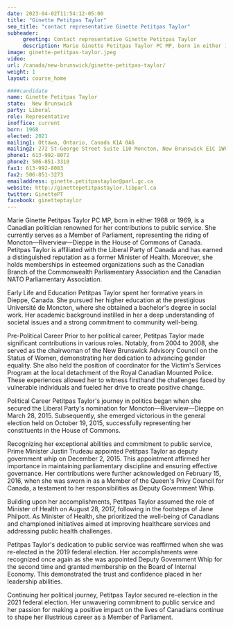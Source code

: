 ```yaml
---
date: 2023-04-02T11:54:12-05:00
title: "Ginette Petitpas Taylor"
seo_title: "contact representative Ginette Petitpas Taylor"
subheader:
     greeting: Contact representative Ginette Petitpas Taylor
     description: Marie Ginette Petitpas Taylor PC MP, born in either 1968 or 1969, is a Canadian politician renowned for her contributions to public service. She currently serves as a Member of Parliament, representing the riding of Moncton—Riverview—Dieppe in the House of Commons of Canada.
image: ginette-petitpas-taylor.jpeg
video:
url: /canada/new-brunswick/ginette-petitpas-taylor/
weight: 1
layout: course_home

####candidate
name: Ginette Petitpas Taylor
state:	New Brunswick
party: Liberal
role: Representative
inoffice: current
born: 1968
elected: 2021
mailing1: Ottawa, Ontario, Canada K1A 0A6
mailing2: 272 St-George Street Suite 110 Moncton, New Brunswick E1C 1W6
phone1: 613-992-8072
phone2: 506-851-3310
fax1: 613-992-8083
fax2: 506-851-3273
emailaddress: ginette.petitpastaylor@parl.gc.ca
website: http://ginettepetitpastaylor.libparl.ca
twitter: GinettePT
facebook: ginetteptaylor
---
```


Marie Ginette Petitpas Taylor PC MP, born in either 1968 or 1969, is a Canadian politician renowned for her contributions to public service. She currently serves as a Member of Parliament, representing the riding of Moncton—Riverview—Dieppe in the House of Commons of Canada. Petitpas Taylor is affiliated with the Liberal Party of Canada and has earned a distinguished reputation as a former Minister of Health. Moreover, she holds memberships in esteemed organizations such as the Canadian Branch of the Commonwealth Parliamentary Association and the Canadian NATO Parliamentary Association.

Early Life and Education
Petitpas Taylor spent her formative years in Dieppe, Canada. She pursued her higher education at the prestigious Université de Moncton, where she obtained a bachelor's degree in social work. Her academic background instilled in her a deep understanding of societal issues and a strong commitment to community well-being.

Pre-Political Career
Prior to her political career, Petitpas Taylor made significant contributions in various roles. Notably, from 2004 to 2008, she served as the chairwoman of the New Brunswick Advisory Council on the Status of Women, demonstrating her dedication to advancing gender equality. She also held the position of coordinator for the Victim's Services Program at the local detachment of the Royal Canadian Mounted Police. These experiences allowed her to witness firsthand the challenges faced by vulnerable individuals and fueled her drive to create positive change.

Political Career
Petitpas Taylor's journey in politics began when she secured the Liberal Party's nomination for Moncton—Riverview—Dieppe on March 28, 2015. Subsequently, she emerged victorious in the general election held on October 19, 2015, successfully representing her constituents in the House of Commons.

Recognizing her exceptional abilities and commitment to public service, Prime Minister Justin Trudeau appointed Petitpas Taylor as deputy government whip on December 2, 2015. This appointment affirmed her importance in maintaining parliamentary discipline and ensuring effective governance. Her contributions were further acknowledged on February 15, 2016, when she was sworn in as a Member of the Queen's Privy Council for Canada, a testament to her responsibilities as Deputy Government Whip.

Building upon her accomplishments, Petitpas Taylor assumed the role of Minister of Health on August 28, 2017, following in the footsteps of Jane Philpott. As Minister of Health, she prioritized the well-being of Canadians and championed initiatives aimed at improving healthcare services and addressing public health challenges.

Petitpas Taylor's dedication to public service was reaffirmed when she was re-elected in the 2019 federal election. Her accomplishments were recognized once again as she was appointed Deputy Government Whip for the second time and granted membership on the Board of Internal Economy. This demonstrated the trust and confidence placed in her leadership abilities.

Continuing her political journey, Petitpas Taylor secured re-election in the 2021 federal election. Her unwavering commitment to public service and her passion for making a positive impact on the lives of Canadians continue to shape her illustrious career as a Member of Parliament.
